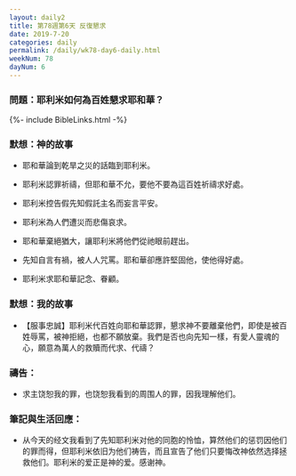 ```yaml
---
layout: daily2
title: 第78週第6天 反復懇求
date: 2019-7-20
categories: daily
permalink: /daily/wk78-day6-daily.html
weekNum: 78
dayNum: 6
---
```


### 問題：耶利米如何為百姓懇求耶和華？

{%- include BibleLinks.html -%}

### 默想：神的故事
+ 耶和華論到乾旱之災的話臨到耶利米。

+ 耶利米認罪祈禱，但耶和華不允，要他不要為這百姓祈禱求好處。

+ 耶利米控告假先知假託主名而妄言平安。

+ 耶利米為人們遭災而悲傷哀求。

+ 耶和華棄絕猶大，讓耶利米將他們從祂眼前趕出。

+ 先知自言有禍，被人人咒罵。耶和華卻應許堅固他，使他得好處。

+ 耶利米求耶和華記念、眷顧。

### 默想：我的故事
+ 【服事忠誠】耶利米代百姓向耶和華認罪，懇求神不要離棄他們，即使是被百姓辱罵，被神拒絕，也都不願放棄。我們是否也向先知一樣，有愛人靈魂的心，願意為萬人的救贖而代求、代禱？

### 禱告：

+ 求主饶恕我的罪，也饶恕我看到的周围人的罪，因我理解他们。

### 筆記與生活回應：

+ 从今天的经文我看到了先知耶利米对他的同胞的怜恤，算然他们的惩罚因他们的罪而得，但耶利米依旧为他们祷告，而且宣告了他们只要悔改神依然选择拯救他们。耶利米的爱正是神的爱。感谢神。

